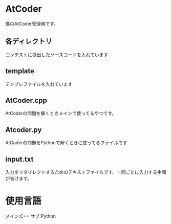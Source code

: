 # AtCoder

僕のAtCoder管理用です。

## 各ディレクトリ
コンテストに提出したソースコードを入れています

## template
テンプレファイルを入れています

## AtCoder.cpp
AtCoderの問題を解くときメインで使ってるやつです。

## Atcoder.py
AtCoderの問題をPythonで解くときに使ってるファイルです

## input.txt
入力をリダイレクトするためのテキストファイルです。一回ごとに入力する手間が省けます。

# 使用言語
メイン:C++
サブ:Python
